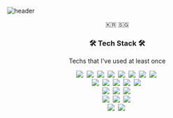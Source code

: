 

![header](https://capsule-render.vercel.app/api?type=soft&color=auto&height=150&section=header&text=DoohyeongLee&fontSize=70&animation=twinkling)

<p align="center">🇰🇷 🇸🇬</p>

<h3 align="center">🛠 Tech Stack 🛠</h3>

<p align="center"> Techs that I've used at least once </p>

<p align="center">
  <img src="https://img.shields.io/badge/Javascript-ffb13b?style=flat-square&logo=javascript&logoColor=white"/></a>&nbsp 
  <img src="https://img.shields.io/badge/React-61DAFB?style=flat-square&logo=react&logoColor=white"/></a>&nbsp 
  <img src="https://img.shields.io/badge/Next-000000?style=flat-square&logo=next&logoColor=white"/></a>&nbsp 
  <img src="https://img.shields.io/badge/Gatsby-663399?style=flat-square&logo=gatsby&logoColor=white"/></a>&nbsp 
  <img src="https://img.shields.io/badge/Vue.js-4FC08D?style=flat-square&logo=vue&logoColor=white"/></a>&nbsp 
  <img src="https://img.shields.io/badge/Angular-DD0031?style=flat-square&logo=angular&logoColor=white"/></a>&nbsp 
  <img src="https://img.shields.io/badge/Ionic-3880FF?style=flat-square&logo=ionic&logoColor=white"/></a>&nbsp 
  <img src="https://img.shields.io/badge/css-1572B6?style=flat-square&logo=css3&logoColor=white"/></a>&nbsp 
  
  <br>
  <img src="https://img.shields.io/badge/Swagger-85EA2D?style=flat-square&logo=swagger&logoColor=white"/></a>&nbsp 
  <img src="https://img.shields.io/badge/Storybook-FF4785?style=flat-square&logo=storybook&logoColor=white"/></a>&nbsp 
  <img src="https://img.shields.io/badge/Vite-646CFF?style=flat-square&logo=vite&logoColor=white"/></a>&nbsp 
  <img src="https://img.shields.io/badge/Vitest-6E9F18?style=flat-square&logo=vitest&logoColor=white"/></a>&nbsp 
  <img src="https://img.shields.io/badge/Jest-C21325?style=flat-square&logo=jest&logoColor=white"/></a>&nbsp 
  <br>
  <img src="https://img.shields.io/badge/Go-11B48A?style=flat-square&logo=Go&logoColor=white"/></a>&nbsp 
  <img src="https://img.shields.io/badge/Node.js-339933?style=flat-square&logo=node&logoColor=white"/></a>&nbsp 
  <img src="https://img.shields.io/badge/Typescript-3178C6?style=flat-square&logo=typescript&logoColor=white"/></a>&nbsp 
  <br>
  <img src="https://img.shields.io/badge/Mysql-E6B91E?style=flat-square&logo=MySql&logoColor=white"/></a>&nbsp 
  <img src="https://img.shields.io/badge/aws-333664?style=flat-square&logo=amazon-aws&logoColor=white"/></a>&nbsp
  <img src="https://img.shields.io/badge/Firebase-FFCA28?style=flat-square&logo=firebase&logoColor=white"/></a>&nbsp
  <br>
  <img src="https://img.shields.io/badge/Jira-0052CC?style=flat-square&logo=jira&logoColor=white"/></a>&nbsp 
  <img src="https://img.shields.io/badge/Miro-050038?style=flat-square&logo=miro&logoColor=white"/></a>&nbsp 
</p>

<br>
